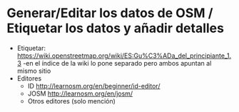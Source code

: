 # Generar\/Editar los datos de OSM \/ Etiquetar los datos y añadir detalles



* Etiquetar: https://wiki.openstreetmap.org/wiki/ES:Gu%C3%ADa_del_principiante_1.3 -en el índice de la wiki lo pone separado pero ambos apuntan al mismo sitio
* Editores
  * ID http://learnosm.org/en/beginner/id-editor/
  * JOSM http://learnosm.org/en/josm/
  * Otros editores (solo mención)


